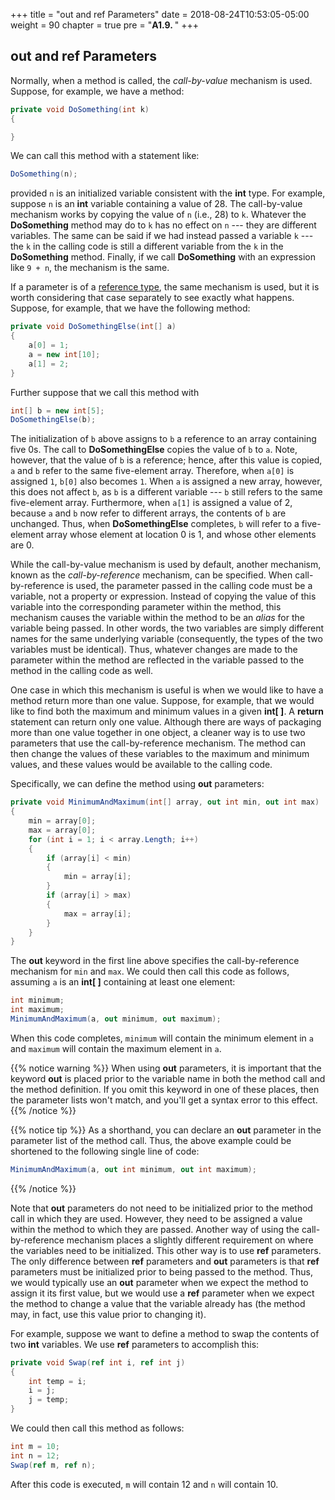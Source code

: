 +++
title = "out and ref Parameters"
date = 2018-08-24T10:53:05-05:00
weight = 90
chapter = true
pre = "<b>A1.9. </b>"
+++

## **out** and **ref** Parameters

Normally, when a method is called, the *call-by-value* mechanism is used. Suppose, for example, we have a method:

```C#
private void DoSomething(int k)
{

}
```

We can call this method with a statement like:

```C#
DoSomething(n);
```

provided `n` is an initialized variable consistent with the **int** type. For example, suppose `n` is an **int** variable containing a value of 28. The call-by-value mechanism works by copying the value of `n` (i.e., 28) to `k`. Whatever the **DoSomething** method may do to `k` has no effect on `n` --- they are different variables. The same can be said if we had instead passed a variable `k` --- the `k` in the calling code is still a different variable from the `k` in the **DoSomething** method. Finally, if we call **DoSomething** with an expression like `9 + n`, the mechanism is the same.

If a parameter is of a [reference type](/appendix/syntax/reference-value), the same mechanism is used, but it is worth considering that case separately to see exactly what happens. Suppose, for example, that we have the following method:

```C#
private void DoSomethingElse(int[] a)
{
    a[0] = 1;
    a = new int[10];
    a[1] = 2;
}
```

Further suppose that we call this method with

```C#
int[] b = new int[5];
DoSomethingElse(b);
```

The initialization of `b` above assigns to `b` a reference to an array containing five 0s. The call to **DoSomethingElse** copies the value of `b` to `a`. Note, however, that the value of `b` is a reference; hence, after this value is copied, `a` and `b` refer to the same five-element array. Therefore, when `a[0]` is assigned `1`, `b[0]` also becomes `1`. When `a` is assigned a new array, however, this does not affect `b`, as `b` is a different variable --- `b` still refers to the same five-element array. Furthermore, when `a[1]` is assigned a value of 2, because `a` and `b` now refer to different arrays, the contents of `b` are unchanged. Thus, when **DoSomethingElse** completes, `b` will refer to a five-element array whose element at location 0 is 1, and whose other elements are 0.

While the call-by-value mechanism is used by default, another mechanism, known as the *call-by-reference* mechanism, can be specified. When call-by-reference is used, the parameter passed in the calling code must be a variable, not a property or expression. Instead of copying the value of this variable into the corresponding parameter within the method, this mechanism causes the variable within the method to be an *alias* for the variable being passed. In other words, the two variables are simply different names for the same underlying variable (consequently, the types of the two variables must be identical). Thus, whatever changes are made to the parameter within the method are reflected in the variable passed to the method in the calling code as well.

One case in which this mechanism is useful is when we would like to have a method return more than one value. Suppose, for example, that we would like to find both the maximum and minimum values in a given **int\[ \]**. A **return** statement can return only one value. Although there are ways of packaging more than one value together in one object, a cleaner way is to use two parameters that use the call-by-reference mechanism. The method can then change the values of these variables to the maximum and minimum values, and these values would be available to the calling code.

Specifically, we can define the method using **out** parameters:

```C#
private void MinimumAndMaximum(int[] array, out int min, out int max)
{
    min = array[0];
    max = array[0];
    for (int i = 1; i < array.Length; i++)
    {
        if (array[i] < min)
        {
            min = array[i];
        }
        if (array[i] > max)
        {
            max = array[i];
        }
    }
}
```

The **out** keyword in the first line above specifies the call-by-reference mechanism for `min` and `max`. We could then call this code as follows, assuming `a` is an **int\[ \]** containing at least one element:

```C#
int minimum;
int maximum;
MinimumAndMaximum(a, out minimum, out maximum);
```

When this code completes, `minimum` will contain the minimum element in `a` and `maximum` will contain the maximum element in `a`.

{{% notice warning %}}
When using **out** parameters, it is important that the keyword
**out** is placed prior to the variable name in both the method call
and the method definition. If you omit this keyword in one of these
places, then the parameter lists won't match, and you'll get a syntax
error to this effect.
{{% /notice %}}

{{% notice tip %}}
As a shorthand, you can declare an **out** parameter in the parameter
list of the method call. Thus, the above example could be shortened
to the following single line of code:
```C#
MinimumAndMaximum(a, out int minimum, out int maximum);
```
{{% /notice %}}

Note that **out** parameters do not need to be initialized prior to the method call in which they are used. However, they need to be assigned a value within the method to which they are passed. Another way of using the call-by-reference mechanism places a slightly different requirement on where the variables need to be initialized. This other way is to use **ref** parameters. The only difference between **ref** parameters and **out** parameters is that **ref** parameters must be initialized prior to being passed to the method. Thus, we would typically use an **out** parameter when we expect the method to assign it its first value, but we would use a **ref** parameter when we expect the method to change a value that the variable already has (the method may, in fact, use this value prior to changing it).

For example, suppose we want to define a method to swap the contents of two **int** variables. We use **ref** parameters to accomplish this:

```C#
private void Swap(ref int i, ref int j)
{
    int temp = i;
    i = j;
    j = temp;
}
```

We could then call this method as follows:

```C#
int m = 10;
int n = 12;
Swap(ref m, ref n);
```

After this code is executed, `m` will contain 12 and `n` will contain 10.
